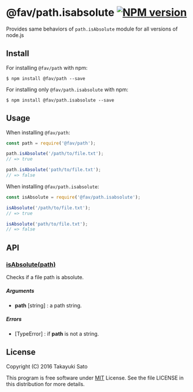 @fav/path.isabsolute [![NPM version][npm-image]][npm-url]
====================

Provides same behaviors of `path.isAbsolute` module for all versions of node.js

Install
-------

For installing `@fav/path` with npm:

```
$ npm install @fav/path --save
```

For installing only `@fav/path.isabsolute` with npm:

```
$ npm install @fav/path.isabsolute --save
```

Usage
-----

When installing `@fav/path`:

```js
const path = require('@fav/path');

path.isAbsolute('/path/to/file.txt');
// => true

path.isAbsolute('path/to/file.txt');
// => false
```

When installing `@fav/path.isabsolute`:

```js
const isAbsolute = require('@fav/path.isabsolute');

isAbsolute('/path/to/file.txt');
// => true

isAbsolute('path/to/file.txt');
// => false
```

API
---

### <u>isAbsolute(path)</u>

Checks if a file path is absolute.

##### Arguments

* **path** [string] : a path string.

##### Errors

* [TypeError] : if **path** is not a string.

License
-------

Copyright (C) 2016 Takayuki Sato

This program is free software under [MIT][mit-url] License.
See the file LICENSE in this distribution for more details.

[npm-image]: http://img.shields.io/badge/npm-v0.4.0-blue.svg
[npm-url]: https://www.npmjs.org/package/@fav/path/
[mit-url]: https://opensource.org/licenses/MIT

